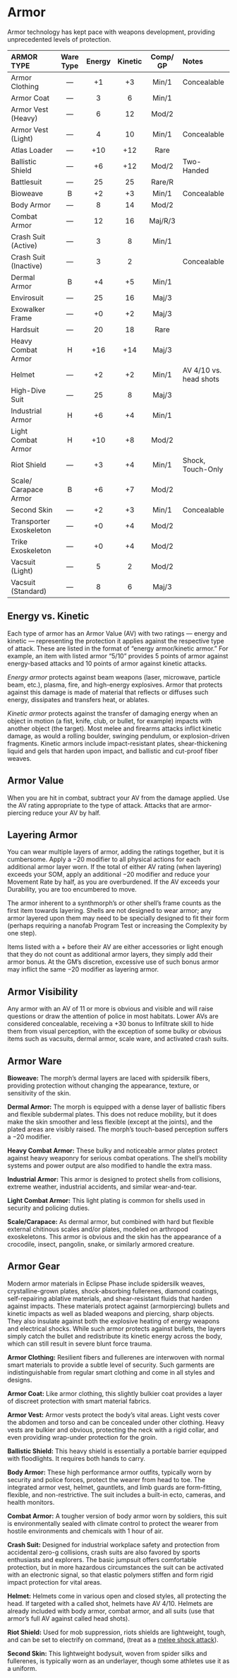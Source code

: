 # Armor

Armor technology has kept pace with weapons development, providing unprecedented levels of protection.

<!--sort-->

| ARMOR TYPE                | Ware Type | Energy | Kinetic | Comp/<wbr>GP | Notes                  |
| :------------------------ | :-------: | :----: | :-----: | :----------: | :--------------------- |
| Armor Clothing            |     —     |   +1   |   +3    |    Min/1     | Concealable            |
| Armor Coat                |     —     |   3    |    6    |    Min/1     |                        |
| Armor Vest (Heavy)        |     —     |   6    |   12    |    Mod/2     |                        |
| Armor Vest (Light)        |     —     |   4    |   10    |    Min/1     | Concealable            |
| Atlas Loader              |     —     |  +10   |   +12   |     Rare     |                        |
| Ballistic Shield          |     —     |   +6   |   +12   |    Mod/2     | Two-Handed             |
| Battlesuit                |     —     |   25   |   25    |    Rare/R    |                        |
| Bioweave                  |     B     |   +2   |   +3    |    Min/1     | Concealable            |
| Body Armor                |     —     |   8    |   14    |    Mod/2     |                        |
| Combat Armor              |     —     |   12   |   16    |   Maj/R/3    |                        |
| Crash Suit (Active)       |     —     |   3    |    8    |    Min/1     |                        |
| Crash Suit (Inactive)     |     —     |   3    |    2    |              | Concealable            |
| Dermal Armor              |     B     |   +4   |   +5    |    Min/1     |                        |
| Envirosuit                |     —     |   25   |   16    |    Maj/3     |                        |
| Exowalker Frame           |     —     |   +0   |   +2    |    Maj/3     |                        |
| Hardsuit                  |     —     |   20   |   18    |     Rare     |                        |
| Heavy Combat Armor        |     H     |  +16   |   +14   |    Maj/3     |                        |
| Helmet                    |     —     |   +2   |   +2    |    Min/1     | AV 4/10 vs. head shots |
| High-Dive Suit            |     —     |   25   |    8    |    Maj/3     |                        |
| Industrial Armor          |     H     |   +6   |   +4    |    Min/1     |                        |
| Light Combat Armor        |     H     |  +10   |   +8    |    Mod/2     |                        |
| Riot Shield               |     —     |   +3   |   +4    |    Min/1     | Shock, Touch-Only      |
| Scale/<wbr>Carapace Armor |     B     |   +6   |   +7    |    Mod/2     |                        |
| Second Skin               |     —     |   +2   |   +3    |    Min/1     | Concealable            |
| Transporter Exoskeleton   |     —     |   +0   |   +4    |    Mod/2     |                        |
| Trike Exoskeleton         |     —     |   +0   |   +4    |    Mod/2     |                        |
| Vacsuit (Light)           |     —     |   5    |    2    |    Mod/2     |                        |
| Vacsuit (Standard)        |     —     |   8    |    6    |    Maj/3     |                        |

## Energy vs. Kinetic

Each type of armor has an Armor Value (AV) with two ratings — energy and kinetic — representing the protection it applies against the respective type of attack. These are listed in the format of “energy armor/kinetic armor.” For example, an item with listed armor “5/10” provides 5 points of armor against energy-based attacks and 10 points of armor against kinetic attacks.

_Energy armor_ protects against beam weapons (laser, microwave, particle beam, etc.), plasma, fire, and high-energy explosives. Armor that protects against this damage is made of material that reflects or diffuses such energy, dissipates and transfers heat, or ablates.

_Kinetic armor_ protects against the transfer of damaging energy when an object in motion (a fist, knife, club, or bullet, for example) impacts with another object (the target). Most melee and firearms attacks inflict kinetic damage, as would a rolling boulder, swinging pendulum, or explosion-driven fragments. Kinetic armors include impact-resistant plates, shear-thickening liquid and gels that harden upon impact, and ballistic and cut-proof fiber weaves.

## Armor Value

When you are hit in combat, subtract your AV from the damage applied. Use the AV rating appropriate to the type of attack. Attacks that are armor-piercing reduce your AV by half.

## Layering Armor

You can wear multiple layers of armor, adding the ratings together, but it is cumbersome. Apply a −20 modifier to all physical actions for each additional armor layer worn. If the total of either AV rating (when layering) exceeds your SOM, apply an additional −20 modifier and reduce your Movement Rate by half, as you are overburdened. If the AV exceeds your Durability, you are too encumbered to move.

The armor inherent to a synthmorph’s or other shell’s frame counts as the first item towards layering. Shells are not designed to wear armor; any armor layered upon them may need to be specially designed to fit their form (perhaps requiring a nanofab Program Test or increasing the Complexity by one step).

Items listed with a + before their AV are either accessories or light enough that they do not count as additional armor layers, they simply add their armor bonus. At the GM’s discretion, excessive use of such bonus armor may inflict the same −20 modifier as layering armor.

## Armor Visibility

Any armor with an AV of 11 or more is obvious and visible and will raise questions or draw the attention of police in most habitats. Lower AVs are considered concealable, receiving a +30 bonus to Infiltrate skill to hide them from visual perception, with the exception of some bulky or obvious items such as vacsuits, dermal armor, scale ware, and activated crash suits.

## Armor Ware

<!--sort-->

**Bioweave:** The morph’s dermal layers are laced with spidersilk fibers, providing protection without changing the appearance, texture, or sensitivity of the skin.

**Dermal Armor:** The morph is equipped with a dense layer of ballistic fibers and flexible subdermal plates. This does not reduce mobility, but it does make the skin smoother and less flexible (except at the joints), and the plated areas are visibly raised. The morph’s touch-based perception suffers a −20 modifier.

**Heavy Combat Armor:** These bulky and noticeable armor plates protect against heavy weaponry for serious combat operations. The shell’s mobility systems and power output are also modified to handle the extra mass.

**Industrial Armor:** This armor is designed to protect shells from collisions, extreme weather, industrial accidents, and similar wear-and-tear.

**Light Combat Armor:** This light plating is common for shells used in security and policing duties.

**Scale/Carapace:** As dermal armor, but combined with hard but flexible external chitinous scales and/or plates, modeled on arthropod exoskeletons. This armor is obvious and the skin has the appearance of a crocodile, insect, pangolin, snake, or similarly armored creature.

<!--sort-end-->

## Armor Gear

Modern armor materials in Eclipse Phase include spidersilk weaves, crystalline-grown plates, shock-absorbing fullerenes, diamond coatings, self-repairing ablative materials, and shear-resistant fluids that harden against impacts. These materials protect against (armorpiercing) bullets and kinetic impacts as well as bladed weapons and piercing, sharp objects. They also insulate against both the explosive heating of energy weapons and electrical shocks. While such armor protects against bullets, the layers simply catch the bullet and redistribute its kinetic energy across the body, which can still result in severe blunt force trauma.

<!--sort-->

**Armor Clothing:** Resilient fibers and fullerenes are interwoven with normal smart materials to provide a subtle level of security. Such garments are indistinguishable from regular smart clothing and come in all styles and designs.

**Armor Coat:** Like armor clothing, this slightly bulkier coat provides a layer of discreet protection with smart material fabrics.

**Armor Vest:** Armor vests protect the body’s vital areas. Light vests cover the abdomen and torso and can be concealed under other clothing. Heavy vests are bulkier and obvious, protecting the neck with a rigid collar, and even providing wrap-under protection for the groin.

**Ballistic Shield:** This heavy shield is essentially a portable barrier equipped with floodlights. It requires both hands to carry.

**Body Armor:** These high performance armor outfits, typically worn by security and police forces, protect the wearer from head to toe. The integrated armor vest, helmet, gauntlets, and limb guards are form-fitting, flexible, and non-restrictive. The suit includes a built-in ecto, cameras, and health monitors.

**Combat Armor:** A tougher version of body armor worn by soldiers, this suit is environmentally sealed with climate control to protect the wearer from hostile environments and chemicals with 1 hour of air.

**Crash Suit:** Designed for industrial workplace safety and protection from accidental zero-g collisions, crash suits are also favored by sports enthusiasts and explorers. The basic jumpsuit offers comfortable protection, but in more hazardous circumstances the suit can be activated with an electronic signal, so that elastic polymers stiffen and form rigid impact protection for vital areas.

**Helmet:** Helmets come in various open and closed styles, all protecting the head. If targeted with a called shot, helmets have AV 4/10. Helmets are already included with body armor, combat armor, and all suits (use that armor’s full AV against called head shots).

**Riot Shield:** Used for mob suppression, riots shields are lightweight, tough, and can be set to electrify on command, (treat as a [melee shock attack](15-special-attacks.md#shock-attacks)).

**Second Skin:** This lightweight bodysuit, woven from spider silks and fullerenes, is typically worn as an underlayer, though some athletes use it as a uniform.

<!--sort-end-->
